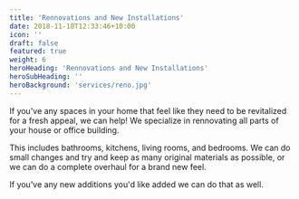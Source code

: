 ```yaml
---
title: 'Rennovations and New Installations'
date: 2018-11-18T12:33:46+10:00
icon: ''
draft: false
featured: true
weight: 6
heroHeading: 'Rennovations and New Installations'
heroSubHeading: ''
heroBackground: 'services/reno.jpg'
---
```


If you've any spaces in your home that feel like they need to be revitalized for a fresh appeal, we can help! We specialize in rennovating all parts of your house or office building. 

This includes bathrooms, kitchens, living rooms, and bedrooms. We can do small changes and try and keep as many original materials as possible, or we can do a complete overhaul for a brand new feel.

If you've any new additions you'd like added we can do that as well.
